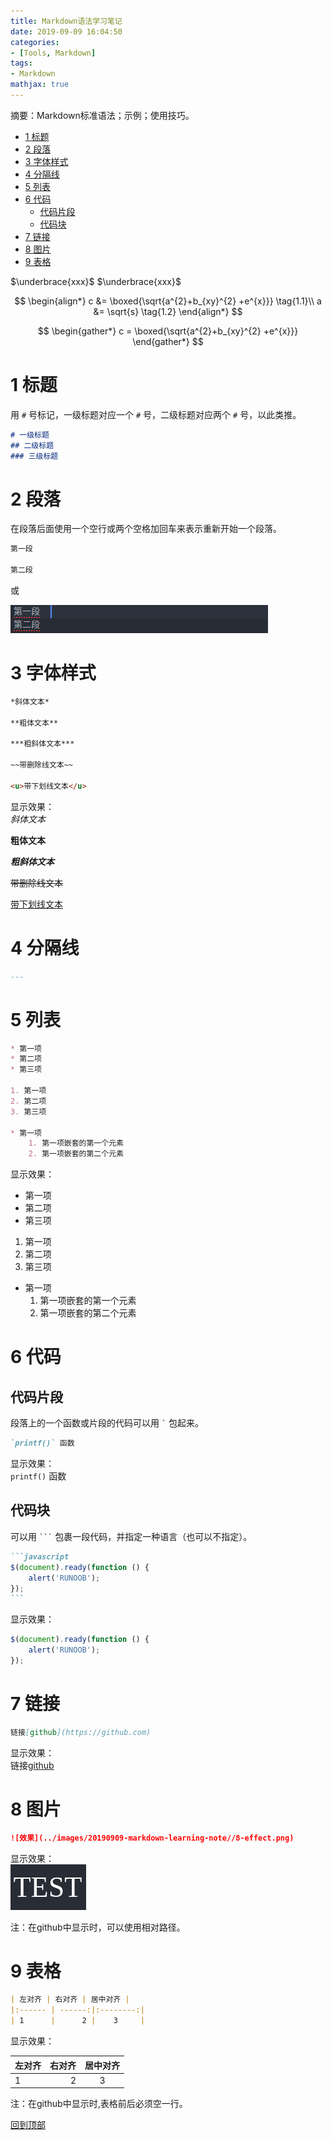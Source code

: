 ```yaml
---
title: Markdown语法学习笔记
date: 2019-09-09 16:04:50
categories:
- [Tools, Markdown]
tags:
- Markdown
mathjax: true
---
```


摘要：Markdown标准语法；示例；使用技巧。

<!--more-->

<!-- TOC START min:1 max:3 link:true asterisk:false update:true -->
- [1 标题](#1-标题)
- [2 段落](#2-段落)
- [3 字体样式](#3-字体样式)
- [4 分隔线](#4-分隔线)
- [5 列表](#5-列表)
- [6 代码](#6-代码)
	- [代码片段](#代码片段)
	- [代码块](#代码块)
- [7 链接](#7-链接)
- [8 图片](#8-图片)
- [9 表格](#9-表格)
<!-- TOC END -->

$\underbrace{xxx}$ $\underbrace{xxx}$

$$
\begin{align*}
	c &= \boxed{\sqrt{a^{2}+b_{xy}^{2} +e^{x}}} \tag{1.1}\\
	a &= \sqrt{s} \tag{1.2}
\end{align*}
$$

$$
\begin{gather*}
	c = \boxed{\sqrt{a^{2}+b_{xy}^{2} +e^{x}}}
\end{gather*}
$$

# 1 标题

用 `#` 号标记，一级标题对应一个 `#` 号，二级标题对应两个 `#` 号，以此类推。

```markdown
# 一级标题
## 二级标题
### 三级标题
```

# 2 段落

在段落后面使用一个空行或两个空格加回车来表示重新开始一个段落。

```markdown
第一段

第二段
```

或

![效果](../images/20190909-markdown-learning-note/2-effect.png)


# 3 字体样式

```markdown
*斜体文本*

**粗体文本**

***粗斜体文本***

~~带删除线文本~~

<u>带下划线文本</u>
```

显示效果：  
*斜体文本*

**粗体文本**

***粗斜体文本***

~~带删除线文本~~

<u>带下划线文本</u>

# 4 分隔线

```markdown
---
```

# 5 列表

```markdown
* 第一项
* 第二项
* 第三项

1. 第一项
2. 第二项
3. 第三项

* 第一项
	1. 第一项嵌套的第一个元素
	2. 第一项嵌套的第二个元素
```

显示效果：

* 第一项
* 第二项
* 第三项

1. 第一项
2. 第二项
3. 第三项

* 第一项
	1. 第一项嵌套的第一个元素
	2. 第一项嵌套的第二个元素

# 6 代码

## 代码片段

段落上的一个函数或片段的代码可以用 `` ` `` 包起来。

```markdown
`printf()` 函数
```

显示效果：  
`printf()` 函数

## 代码块

可以用 `` ``` ``
包裹一段代码，并指定一种语言（也可以不指定）。

````markdown
```javascript
$(document).ready(function () {
    alert('RUNOOB');
});
```
````

显示效果：  
```javascript
$(document).ready(function () {
    alert('RUNOOB');
});
```

# 7 链接

```markdown
链接[github](https://github.com)
```

显示效果：  
链接[github](https://github.com)

# 8 图片

```markdown
![效果](../images/20190909-markdown-learning-note//8-effect.png)
```

显示效果：  
![效果](../images/20190909-markdown-learning-note/8-effect.png)

注：在github中显示时，可以使用相对路径。

# 9 表格

```markdown
| 左对齐 | 右对齐 | 居中对齐 |
|:------ | ------:|:--------:|
| 1      |      2 |    3     |
```

显示效果：

| 左对齐 | 右对齐 | 居中对齐 |
|:------ | ------:|:--------:|
| 1      |      2 |    3     |

注：在github中显示时,表格前后必须空一行。

[回到顶部](#readme)

